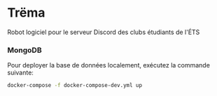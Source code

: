 # Trëma
Robot logiciel pour le serveur Discord des clubs étudiants de l'ÉTS


### MongoDB 
Pour deployer la base de données localement, exécutez la commande suivante:
```bash
docker-compose -f docker-compose-dev.yml up
```
